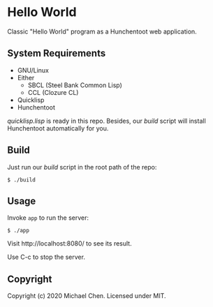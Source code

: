# Hello World

Classic "Hello World" program as a Hunchentoot web application.

## System Requirements

* GNU/Linux
* Either
  * SBCL (Steel Bank Common Lisp)
  * CCL (Clozure CL)
* Quicklisp
* Hunchentoot

*quicklisp.lisp* is ready in this repo. Besides, our *build* script will install Hunchentoot automatically for you.

## Build

Just run our *build* script in the root path of the repo:

```
$ ./build
```

## Usage

Invoke `app` to run the server:

```
$ ./app
```

Visit http://localhost:8080/ to see its result.

Use C-c to stop the server.

## Copyright

Copyright (c) 2020 Michael Chen. Licensed under MIT.
